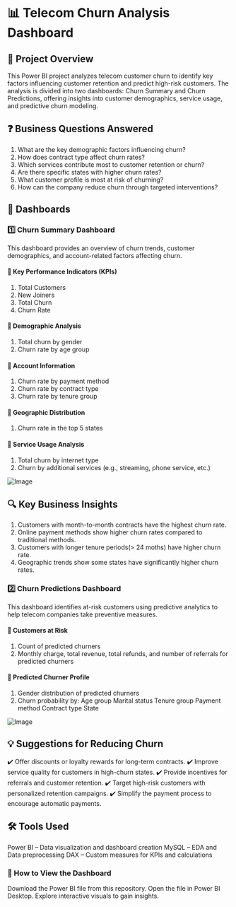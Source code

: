 # 📊 Telecom Churn Analysis Dashboard
## 📌 Project Overview
This Power BI project analyzes telecom customer churn to identify key factors influencing customer retention and predict high-risk customers. The analysis is divided into two dashboards: Churn Summary and Churn Predictions, offering insights into customer demographics, service usage, and predictive churn modeling.

## ❓ Business Questions Answered
1. What are the key demographic factors influencing churn?
2. How does contract type affect churn rates?
3. Which services contribute most to customer retention or churn?
4. Are there specific states with higher churn rates?
5. What customer profile is most at risk of churning?
6. How can the company reduce churn through targeted interventions?

## 📂 Dashboards
### 1️⃣ Churn Summary Dashboard
This dashboard provides an overview of churn trends, customer demographics, and account-related factors affecting churn.

#### 🔹 Key Performance Indicators (KPIs)

1. Total Customers
2. New Joiners
3. Total Churn
4. Churn Rate

#### 🔹 Demographic Analysis

1. Total churn by gender
2. Churn rate by age group
   
#### 🔹 Account Information

1. Churn rate by payment method
2. Churn rate by contract type
3. Churn rate by tenure group

#### 🔹 Geographic Distribution

1. Churn rate in the top 5 states

#### 🔹 Service Usage Analysis

1. Total churn by internet type
2. Churn by additional services (e.g., streaming, phone service, etc.)
   

![Image](https://github.com/user-attachments/assets/31f9deb0-3bc1-4818-885b-62ee9b58f098)

## 🔍 Key Business Insights
1. Customers with month-to-month contracts have the highest churn rate.
2. Online payment methods show higher churn rates compared to traditional methods.
3. Customers with longer tenure periods(> 24 moths) have higher churn rate.
4. Geographic trends show some states have significantly higher churn rates.

### 2️⃣ Churn Predictions Dashboard
This dashboard identifies at-risk customers using predictive analytics to help telecom companies take preventive measures.

#### 🔹 Customers at Risk

1. Count of predicted churners
2. Monthly charge, total revenue, total refunds, and number of referrals for predicted churners

#### 🔹 Predicted Churner Profile

1. Gender distribution of predicted churners
2. Churn probability by:
  Age group
  Marital status
  Tenure group
  Payment method
  Contract type
  State

![Image](https://github.com/user-attachments/assets/d396d750-673e-4116-b4d6-a445d1542ca1)


## 💡 Suggestions for Reducing Churn
✔️ Offer discounts or loyalty rewards for long-term contracts.
✔️ Improve service quality for customers in high-churn states.
✔️ Provide incentives for referrals and customer retention.
✔️ Target high-risk customers with personalized retention campaigns.
✔️ Simplify the payment process to encourage automatic payments.

## 🛠 Tools Used
Power BI – Data visualization and dashboard creation
MySQL  – EDA and Data preprocessing
DAX – Custom measures for KPIs and calculations
### 🚀 How to View the Dashboard
Download the Power BI file from this repository.
Open the file in Power BI Desktop.
Explore interactive visuals to gain insights.
